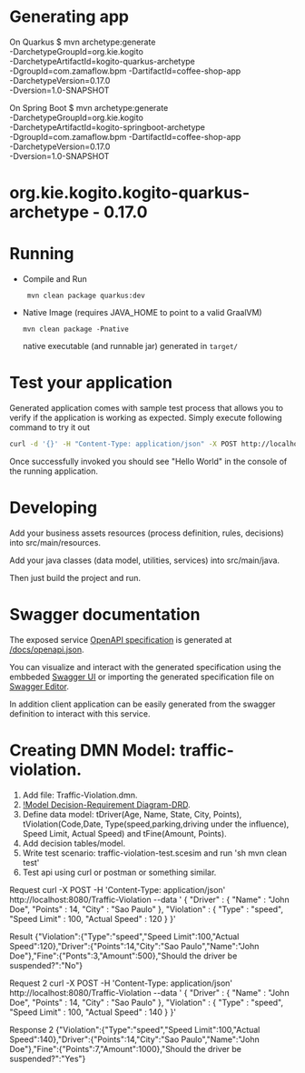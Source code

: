 
# Generating app
On Quarkus
$ mvn archetype:generate \
    -DarchetypeGroupId=org.kie.kogito \
    -DarchetypeArtifactId=kogito-quarkus-archetype \
    -DgroupId=com.zamaflow.bpm -DartifactId=coffee-shop-app \
    -DarchetypeVersion=0.17.0 \
    -Dversion=1.0-SNAPSHOT

On Spring Boot
$ mvn archetype:generate \
    -DarchetypeGroupId=org.kie.kogito \
    -DarchetypeArtifactId=kogito-springboot-archetype \
    -DgroupId=com.zamaflow.bpm -DartifactId=coffee-shop-app \
    -DarchetypeVersion=0.17.0 \
    -Dversion=1.0-SNAPSHOT


# org.kie.kogito.kogito-quarkus-archetype - 0.17.0 #

# Running

- Compile and Run

    ```
     mvn clean package quarkus:dev
    ```

- Native Image (requires JAVA_HOME to point to a valid GraalVM)

    ```
    mvn clean package -Pnative
    ```
  
  native executable (and runnable jar) generated in `target/`

# Test your application

Generated application comes with sample test process that allows you to verify if the application is working as expected. Simply execute following command to try it out

```sh
curl -d '{}' -H "Content-Type: application/json" -X POST http://localhost:8080/greetings
```

Once successfully invoked you should see "Hello World" in the console of the running application.

# Developing

Add your business assets resources (process definition, rules, decisions) into src/main/resources.

Add your java classes (data model, utilities, services) into src/main/java.

Then just build the project and run.


# Swagger documentation

The exposed service [OpenAPI specification](https://swagger.io/docs/specification) is generated at 
[/docs/openapi.json](http://localhost:8080/docs/openapi.json).

You can visualize and interact with the generated specification using the embbeded [Swagger UI](http://localhost:8080/swagger-ui) or importing the generated specification file on [Swagger Editor](https://editor.swagger.io).

In addition client application can be easily generated from the swagger definition to interact with this service.

# Creating DMN Model: traffic-violation.

1. Add file: Traffic-Violation.dmn.
2. [!Model Decision-Requirement Diagram-DRD](/traffic-violation.png).
3. Define data model: tDriver(Age, Name, State, City, Points), tViolation(Code,Date, Type(speed,parking,driving under the influence), Speed Limit, Actual Speed) and tFine(Amount, Points).
4. Add decision tables/model.
5. Write test scenario: traffic-violation-test.scesim and run 'sh mvn clean test'
6. Test api using curl or postman or something similar.

Request
curl -X POST -H 'Content-Type: application/json' http://localhost:8080/Traffic-Violation --data '
{
  "Driver" : {
    "Name" : "John Doe",
    "Points" : 14,
    "City" : "Sao Paulo"
  },
  "Violation" : {
    "Type" : "speed",
    "Speed Limit" : 100,
    "Actual Speed" : 120
  }
}'

Result
{"Violation":{"Type":"speed","Speed Limit":100,"Actual Speed":120},"Driver":{"Points":14,"City":"Sao Paulo","Name":"John Doe"},"Fine":{"Ponts":3,"Amount":500},"Should the driver be suspended?":"No"}

Request 2
curl -X POST -H 'Content-Type: application/json' http://localhost:8080/Traffic-Violation --data '
{
  "Driver" : {
    "Name" : "John Doe",
    "Points" : 14,
    "City" : "Sao Paulo"
  },
  "Violation" : {
    "Type" : "speed",
    "Speed Limit" : 100,
    "Actual Speed" : 140
  }
}'

Response 2
{"Violation":{"Type":"speed","Speed Limit":100,"Actual Speed":140},"Driver":{"Points":14,"City":"Sao Paulo","Name":"John Doe"},"Fine":{"Points":7,"Amount":1000},"Should the driver be suspended?":"Yes"}
